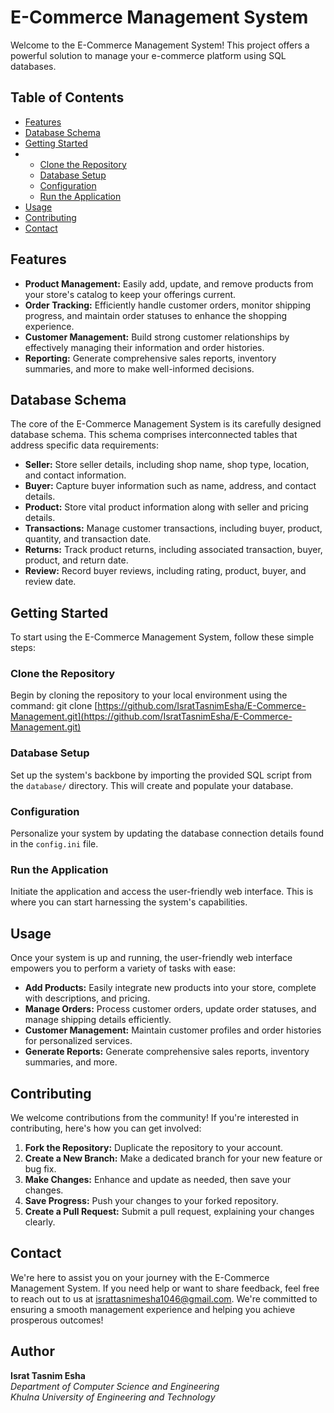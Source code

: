 # E-Commerce Management System

Welcome to the E-Commerce Management System! This project offers a powerful solution to manage your e-commerce platform using SQL databases. 

## Table of Contents
- [Features](#features)
- [Database Schema](#database-schema)
- [Getting Started](#getting-started)
- - [Clone the Repository](#clone-the-repository)
  - [Database Setup](#database-setup)
  - [Configuration](#configuration)
  - [Run the Application](#run-the-application)
- [Usage](#usage)
- [Contributing](#contributing)
- [Contact](#contact)

## Features

- **Product Management:** Easily add, update, and remove products from your store's catalog to keep your offerings current.
- **Order Tracking:** Efficiently handle customer orders, monitor shipping progress, and maintain order statuses to enhance the shopping experience.
- **Customer Management:** Build strong customer relationships by effectively managing their information and order histories.
- **Reporting:** Generate comprehensive sales reports, inventory summaries, and more to make well-informed decisions.

## Database Schema

The core of the E-Commerce Management System is its carefully designed database schema. This schema comprises interconnected tables that address specific data requirements:

- **Seller:** Store seller details, including shop name, shop type, location, and contact information.
- **Buyer:** Capture buyer information such as name, address, and contact details.
- **Product:** Store vital product information along with seller and pricing details.
- **Transactions:** Manage customer transactions, including buyer, product, quantity, and transaction date.
- **Returns:** Track product returns, including associated transaction, buyer, product, and return date.
- **Review:** Record buyer reviews, including rating, product, buyer, and review date.
  
## Getting Started

To start using the E-Commerce Management System, follow these simple steps:

### Clone the Repository

Begin by cloning the repository to your local environment using the command:
git clone [https://github.com/IsratTasnimEsha/E-Commerce-Management.git](https://github.com/IsratTasnimEsha/E-Commerce-Management.git)

### Database Setup
Set up the system's backbone by importing the provided SQL script from the `database/` directory. This will create and populate your database.

### Configuration
Personalize your system by updating the database connection details found in the `config.ini` file.

### Run the Application
Initiate the application and access the user-friendly web interface. This is where you can start harnessing the system's capabilities.

## Usage

Once your system is up and running, the user-friendly web interface empowers you to perform a variety of tasks with ease:

- **Add Products:** Easily integrate new products into your store, complete with descriptions, and pricing.
- **Manage Orders:** Process customer orders, update order statuses, and manage shipping details efficiently.
- **Customer Management:** Maintain customer profiles and order histories for personalized services.
- **Generate Reports:** Generate comprehensive sales reports, inventory summaries, and more.

## Contributing

We welcome contributions from the community! If you're interested in contributing, here's how you can get involved:

1. **Fork the Repository:** Duplicate the repository to your account.
2. **Create a New Branch:** Make a dedicated branch for your new feature or bug fix.
3. **Make Changes:** Enhance and update as needed, then save your changes.
4. **Save Progress:** Push your changes to your forked repository.
5. **Create a Pull Request:** Submit a pull request, explaining your changes clearly.
 
## Contact

We're here to assist you on your journey with the E-Commerce Management System. If you need help or want to share feedback, feel free to reach out to us at [israttasnimesha1046@gmail.com](mailto:israttasnimesha1046@gmail.com). We're committed to ensuring a smooth management experience and helping you achieve prosperous outcomes!

## Author

**Israt Tasnim Esha**  
*Department of Computer Science and Engineering*  
*Khulna University of Engineering and Technology*
